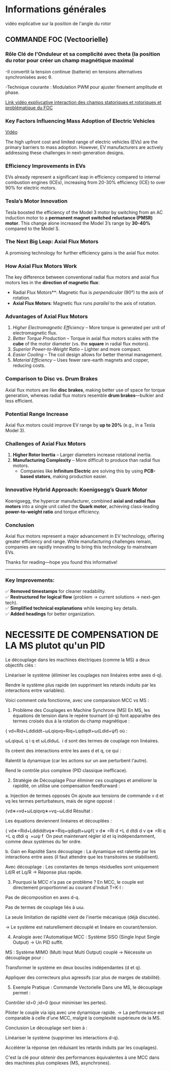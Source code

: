 # Informations générales
vidéo explicative sur la position de l'angle du rotor 

## COMMANDE FOC (Vectoorielle)
### Rôle Clé de l'Onduleur  et sa complicité avec theta (la position du rotor pour créer un champ magnétique maximal
-Il convertit la tension continue (batterie) en tensions alternatives synchronisées avec θ.

-Technique courante : Modulation PWM pour ajuster finement amplitude et phase.

[Link vidéo  explivcative interaction des champs statoriques et rotoriques et problématique du FOC](https://youtu.be/2ICU2bi4KeQ?si=6X5m7smUAL9vT6yg)


### Key Factors Influencing Mass Adoption of Electric Vehicles 
[Vidéo](https://youtu.be/2-20N4ly93E?si=QI_657oBsGWdPCbA "Vidéo explicatire")

The high upfront cost and limited range of electric vehicles (EVs) are the primary barriers to mass adoption. However, EV manufacturers are actively addressing these challenges in next-generation designs.  

### Efficiency Improvements in EVs
EVs already represent a significant leap in efficiency compared to internal combustion engines (ICEs), increasing from 20-30% efficiency (ICE) to over 90% for electric motors.  

### Tesla’s Motor Innovation
Tesla boosted the efficiency of the Model 3 motor by switching from an AC induction motor to a **permanent magnet switched reluctance (PMSR) motor**. This change alone increased the Model 3’s range by **30-40%** compared to the Model S.  

### The Next Big Leap: Axial Flux Motors  
A promising technology for further efficiency gains is the axial flux motor.  

### How Axial Flux Motors Work 
The key difference between conventional radial flux motors and axial flux motors lies in the **direction of magnetic flux**:  
- Radial Flux Motors**: Magnetic flux is *perpendicular* (90°) to the axis of rotation.  
- **Axial Flux Motors**: Magnetic flux runs *parallel* to the axis of rotation.  

### Advantages of Axial Flux Motors 
1. *Higher Electromagnetic Efficiency* – More torque is generated per unit of electromagnetic flux.  
2. *Better Torque Production* – Torque in axial flux motors scales with the **cube** of the motor diameter (vs. the **square** in radial flux motors).  
3. *Superior Power-to-Weight Ratio* – Lighter and more compact.  
4. *Easier Cooling* – The coil design allows for better thermal management.  
5. *Material Efficiency* – Uses fewer rare-earth magnets and copper, reducing costs.  

### Comparison to Disc vs. Drum Brakes  
Axial flux motors are like **disc brakes**, making better use of space for torque generation, whereas radial flux motors resemble **drum brakes**—bulkier and less efficient.  

### **Potential Range Increase**  
Axial flux motors could improve EV range by **up to 20%** (e.g., in a Tesla Model 3).  

### **Challenges of Axial Flux Motors**  
1. **Higher Rotor Inertia** – Larger diameters increase rotational inertia.  
2. **Manufacturing Complexity** – More difficult to produce than radial flux motors.  
   - Companies like **Infinitum Electric** are solving this by using **PCB-based stators**, making production easier.  

### **Innovative Hybrid Approach: Koenigsegg’s Quark Motor**  
Koenigsegg, the hypercar manufacturer, combined **axial and radial flux motors** into a single unit called the **Quark motor**, achieving class-leading **power-to-weight ratio** and torque efficiency.  

### **Conclusion**  
Axial flux motors represent a major advancement in EV technology, offering greater efficiency and range. While manufacturing challenges remain, companies are rapidly innovating to bring this technology to mainstream EVs.  

Thanks for reading—hope you found this informative!  

---

 ### Key Improvements: 
✅ **Removed timestamps** for cleaner readability.  
✅ **Restructured for logical flow** (problem → current solutions → next-gen tech).  
✅ **Simplified technical explanations** while keeping key details.  
✅ **Added headings** for better organization.  


# NECESSITE DE COMPENSATION DE LA MS plutot qu'un PID
Le découplage dans les machines électriques (comme la MS) a deux objectifs clés :

Linéariser le système (éliminer les couplages non linéaires entre axes d-q).

Rendre le système plus rapide (en supprimant les retards induits par les interactions entre variables).

Voici comment cela fonctionne, avec une comparaison MCC vs MS :

1. Problème des Couplages en Machine Synchrone (MS)
En MS, les équations de tension dans le repère tournant (d-q) font apparaître des termes croisés dus à la rotation du champ magnétique :

{
vd=Rid+Lddiddt−ωLqiqvq=Riq+Lqdiqdt+ω(Ldid+ψf)
où :

ωLqiqωL q​ i q​  et ωLdidωL ​ i d​  sont des termes de couplage non linéaires.

Ils créent des interactions entre les axes d et q, ce qui :

Ralentit la dynamique (car les actions sur un axe perturbent l'autre).

Rend le contrôle plus complexe (PID classique inefficace).

2. Stratégie de Découplage
Pour éliminer ces couplages et améliorer la rapidité, on utilise une compensation feedforward :

a. Injection de termes opposés
On ajoute aux tensions de commande 
v d  et vq
les termes perturbateurs, mais de signe opposé :

{vd∗=vd+ωLqiqvq∗=vq−ωLdid
Résultat :

Les équations deviennent linéaires et découplées :

{
vd∗=Rid+Lddiddtvq∗=Riq+qdiqdt+ωψf{ v d∗ =Ri d +L d​  dtdi d
v q∗​ =Ri q​ +L q​  dtdi q​ ​ +ωψ f
​
On peut maintenant régler id et iq indépendamment, comme deux systèmes du 1er ordre.

b. Gain en Rapidité
Sans découplage :
La dynamique est ralentie par les interactions entre axes (il faut attendre que les transitoires se stabilisent).

Avec découplage :
Les constantes de temps résiduelles sont uniquement 
Ld/R et Lq/R → Réponse plus rapide.

3. Pourquoi la MCC n'a pas ce problème ?
En MCC, le couple est directement proportionnel au courant d'induit 
T=K⋅I :

Pas de décomposition en axes d-q.

Pas de termes de couplage liés à ωω.

La seule limitation de rapidité vient de l'inertie mécanique (déjà discutée).

→ Le système est naturellement découplé et linéaire en courant/tension.

4. Analogie avec l'Automatique
MCC : Système SISO (Single Input Single Output) → Un PID suffit.

MS : Système MIMO (Multi Input Multi Output) couplé → Nécessite un découplage pour :

Transformer le système en deux boucles indépendantes (d et q).

Appliquer des correcteurs plus agressifs (car plus de marges de stabilité).

5. Exemple Pratique : Commande Vectorielle
Dans une MS, le découplage permet :

Contrôler 
id=0 ;id=0 (pour minimiser les pertes).

Piloter le couple via 
iqiq avec une dynamique rapide.
→ La performance est comparable à celle d'une MCC, malgré la complexité supérieure de la MS.

Conclusion
Le découplage sert bien à :

Linéariser le système (supprimer les interactions d-q).

Accélérer la réponse (en réduisant les retards induits par les couplages).

C'est la clé pour obtenir des performances équivalentes à une MCC dans des machines plus complexes (MS, asynchrones).
